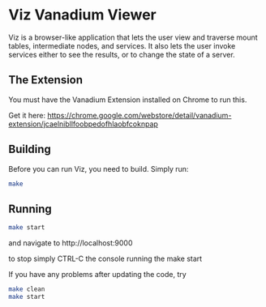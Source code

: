 # Viz Vanadium Viewer
Viz is a browser-like application that lets the user view and traverse
mount tables, intermediate nodes, and services. It also lets the user invoke
services either to see the results, or to change the state of a server.

## The Extension

You must have the Vanadium Extension installed on Chrome to run this.

Get it here:
https://chrome.google.com/webstore/detail/vanadium-extension/jcaelnibllfoobpedofhlaobfcoknpap

## Building
Before you can run Viz, you need to build. Simply run:

```sh
make
```

## Running

```sh
make start
```
and navigate to http://localhost:9000

to stop simply CTRL-C the console running the make start

If you have any problems after updating the code, try

```sh
make clean
make start
```
